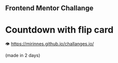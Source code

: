 ## Frontend Mentor Challange 

# Countdown with flip card

👁 https://mirinnes.github.io/challanges.io/

(made in 2 days)
